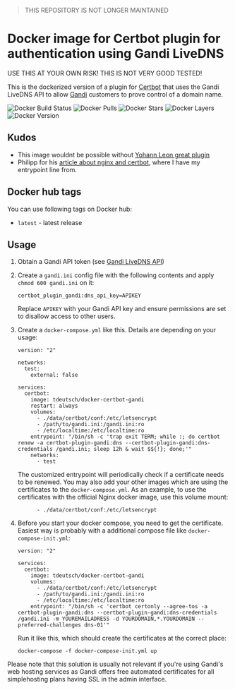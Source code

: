 > THIS REPOSITORY IS NOT LONGER MAINTAINED

# Docker image for Certbot plugin for authentication using Gandi LiveDNS

USE THIS AT YOUR OWN RISK! THIS IS NOT VERY GOOD TESTED!

This is the dockerized version of a plugin for [Certbot](https://certbot.eff.org/) that uses the Gandi
LiveDNS API to allow [Gandi](https://www.gandi.net/) customers to prove control of a domain name.

![Docker Build Status](https://img.shields.io/docker/build/tdeutsch/docker-certbot-gandi.svg)
![Docker Pulls](https://img.shields.io/docker/pulls/tdeutsch/docker-certbot-gandi.svg)
![Docker Stars](https://img.shields.io/docker/stars/tdeutsch/docker-certbot-gandi.svg)
![Docker Layers](https://images.microbadger.com/badges/image/tdeutsch/docker-certbot-gandi.svg)
![Docker Version](https://images.microbadger.com/badges/version/tdeutsch/docker-certbot-gandi.svg)


## Kudos

- This image wouldnt be possible without [Yohann Leon great plugin](https://github.com/obynio/certbot-plugin-gandi)
- Philipp for his [article about nginx and certbot](https://medium.com/@pentacent/nginx-and-lets-encrypt-with-docker-in-less-than-5-minutes-b4b8a60d3a71), where I have my entrypoint line from.

## Docker hub tags

You can use following tags on Docker hub:

* `latest` - latest release

## Usage

1. Obtain a Gandi API token (see [Gandi LiveDNS API](https://doc.livedns.gandi.net/))

2. Create a `gandi.ini` config file with the following contents and apply `chmod 600 gandi.ini` on it:
   ```
   certbot_plugin_gandi:dns_api_key=APIKEY
   ```
   Replace `APIKEY` with your Gandi API key and ensure permissions are set to disallow access to other users.
3. Create a `docker-compose.yml` like this. Details are depending on your usage:
   ```
   version: "2"

   networks:
     test:
       external: false

   services:
     certbot:
       image: tdeutsch/docker-certbot-gandi
       restart: always
       volumes:
         - ./data/certbot/conf:/etc/letsencrypt
         - /path/to/gandi.ini:/gandi.ini:ro
         - /etc/localtime:/etc/localtime:ro
       entrypoint: "/bin/sh -c 'trap exit TERM; while :; do certbot renew -a certbot-plugin-gandi:dns --certbot-plugin-gandi:dns-credentials /gandi.ini; sleep 12h & wait $${!}; done;'"
       networks:
         - test
   ```
   The customized entrypoint will periodically check if a certificate needs to be renewed. You may also add your other images which are using the certificates to the `docker-compose.yml`. As an example, to use the certificates with the official Nginx docker image, use this volume mount:
   ```
         - ./data/certbot/conf:/etc/letsencrypt
   ```
4. Before you start your docker compose, you need to get the certificate. Easiest way is probably with a additional compose file like `docker-compose-init.yml`:
   ```
   version: "2"

   services:
     certbot:
       image: tdeutsch/docker-certbot-gandi
       volumes:
         - ./data/certbot/conf:/etc/letsencrypt
         - /path/to/gandi.ini:/gandi.ini:ro
         - /etc/localtime:/etc/localtime:ro
       entrypoint: "/bin/sh -c 'certbot certonly --agree-tos -a certbot-plugin-gandi:dns --certbot-plugin-gandi:dns-credentials /gandi.ini -m YOUREMAILADRESS -d YOURDOMAIN,*.YOURDOMAIN --preferred-challenges dns-01'"
   ```
   Run it like this, which should create the certificates at the correct place:
   ```
   docker-compose -f docker-compose-init.yml up
   ```

Please note that this solution is usually not relevant if you're using Gandi's web hosting services as Gandi offers free automated certificates for all simplehosting plans having SSL in the admin interface.
